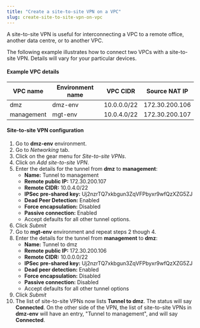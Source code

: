 ```yaml
---
title: "Create a site-to-site VPN on a VPC"
slug: create-site-to-site-vpn-on-vpc
---
```



A site-to-site VPN is useful for interconnecting a VPC to a remote office, another data centre, or to another VPC.

The following example illustrates how to connect two VPCs with a site-to-site VPN.  Details will vary for your particular devices.

#### Example VPC details
| VPC name | Environment name | VPC CIDR | Source NAT IP |
| --- | --- | --- | --- |
| dmz | dmz-env | 10.0.0.0/22 | 172.30.200.106 |
| management | mgt-env| 10.0.4.0/22 | 172.30.200.107 |

#### Site-to-site VPN configuration
1. Go to **dmz-env** environment.
1. Go to *Networking* tab.
1. Click on the gear menu for *Site-to-site VPNs*.
1. Click on *Add site-to-site VPN*.
1. Enter the details for the tunnel from **dmz** to **management**:
   - **Name:** Tunnel to management
   - **Remote public IP:** 172.30.200.107
   - **Remote CIDR:** 10.0.4.0/22
   - **IPSec pre-shared key:** Uj2nzrTQ7xkbgun3ZqVFPbyxr9wfQzXZG5ZJ
   - **Dead Peer Detection:** Enabled
   - **Force encapsulation:** Disabled
   - **Passive connection:** Enabled
   - Accept defaults for all other tunnel options.
1. Click *Submit*
1. Go to **mgt-env** environment and repeat steps 2 though 4.
1. Enter the details for the tunnel from **management** to **dmz**:
   - **Name:** Tunnel to dmz
   - **Remote public IP:** 172.30.200.106
   - **Remote CIDR:** 10.0.0.0/22
   - **IPSec pre-shared key:** Uj2nzrTQ7xkbgun3ZqVFPbyxr9wfQzXZG5ZJ
   - **Dead peer detection:** Enabled
   - **Force encapsulation:** Disabled
   - **Passive connection:** Disabled
   - Accept defaults for all other tunnel options
1. Click *Submit*
1. The list of site-to-site VPNs now lists **Tunnel to dmz**.  The status will say **Connected**.  On the other side of the VPN, the list of site-to-site VPNs in **dmz-env** will have an entry, "Tunnel to management", and will say **Connected**.
